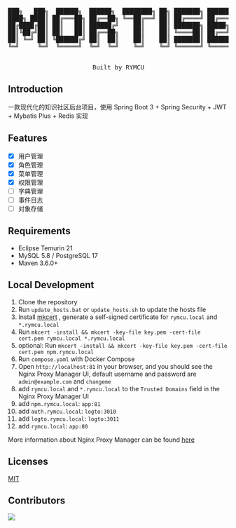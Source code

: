 <pre align="center">

███╗   ███╗  ██████╗  ██████╗  ████████╗ ██╗ ███████╗ ███████╗
████╗ ████║ ██╔═══██╗ ██╔══██╗ ╚══██╔══╝ ██║ ██╔════╝ ██╔════╝
██╔████╔██║ ██║   ██║ ██████╔╝    ██║    ██║ ███████╗ █████╗  
██║╚██╔╝██║ ██║   ██║ ██╔══██╗    ██║    ██║ ╚════██║ ██╔══╝  
██║ ╚═╝ ██║ ╚██████╔╝ ██║  ██║    ██║    ██║ ███████║ ███████╗
╚═╝     ╚═╝  ╚═════╝  ╚═╝  ╚═╝    ╚═╝    ╚═╝ ╚══════╝ ╚══════╝


Built by RYMCU
</pre>

## Introduction

一款现代化的知识社区后台项目，使用 Spring Boot 3 + Spring Security + JWT + Mybatis Plus + Redis 实现

## Features

- [x] 用户管理
- [x] 角色管理
- [x] 菜单管理
- [x] 权限管理
- [ ] 字典管理
- [ ] 事件日志
- [ ] 对象存储

## Requirements

- Eclipse Temurin 21
- MySQL 5.8 / PostgreSQL 17
- Maven 3.6.0+

## Local Development

1. Clone the repository
2. Run `update_hosts.bat` or `update_hosts.sh` to update the hosts file
3. Install [mkcert](https://github.com/FiloSottile/mkcert#installation) , generate a self-signed certificate for `rymcu.local` and `*.rymcu.local`
4. Run `mkcert -install && mkcert -key-file key.pem -cert-file cert.pem rymcu.local *.rymcu.local`
5. optional: Run `mkcert -install && mkcert -key-file key.pem -cert-file cert.pem npm.rymcu.local`
6. Run `compose.yaml` with Docker Compose
7. Open `http://localhost:81` in your browser, and you should see the Nginx Proxy Manager UI, default username and password are `admin@example.com` and `changeme`
8. add `rymcu.local` and `*.rymcu.local` to the `Trusted Domains` field in the Nginx Proxy Manager UI
9. add `npm.rymcu.local`: `app:81`
10. add `auth.rymcu.local`: `logto:3010`
11. add `logto.rymcu.local`: `logto:3011`
12. add `rymcu.local`: `app:80`

More information about Nginx Proxy Manager can be found [here](https://nginxproxymanager.com/guide/)


## Licenses

[MIT](./LICENSE)


## Contributors
[![](https://contrib.rocks/image?repo=rymcu/horizon&max=1000)](https://github.com/rymcu/horizon/graphs/contributors)
